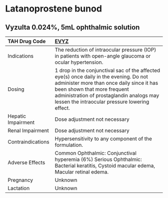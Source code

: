 # Latanoprostene bunod

## Vyzulta 0.024%, 5mL ophthalmic solution

| TAH Drug Code      | [**EVYZ**](https://www.tahsda.org.tw/drugs/hissearch.php?drug_code=EVYZ)                                                                                                                                                                                        |
|:-------------------|:----------------------------------------------------------------------------------------------------------------------------------------------------------------------------------------------------------------------------------------------------------------|
| Indications        | The reduction of intraocular pressure (IOP) in patients with open-angle glaucoma or ocular hypertension.                                                                                                                                                        |
| Dosing             | 1 drop in the conjunctival sac of the affected eye(s) once daily in the evening. Do not administer more than once daily since it has been shown that more frequent administration of prostaglandin analogs may lessen the intraocular pressure lowering effect. |
| Hepatic Impairment | Dose adjustment not necessary                                                                                                                                                                                                                                   |
| Renal Impairment   | Dose adjustment not necessary                                                                                                                                                                                                                                   |
| Contraindications  | Hypersensitivity to any component of the formulation.                                                                                                                                                                                                           |
| Adverse Effects    | Common Ophthalmic: Conjunctival hyperemia (6%) Serious Ophthalmic: Bacterial keratitis, Cystoid macular edema, Macular retinal edema.                                                                                                                           |
| Pregnancy          | Unknown                                                                                                                                                                                                                                                         |
| Lactation          | Unknown                                                                                                                                                                                                                                                         |

